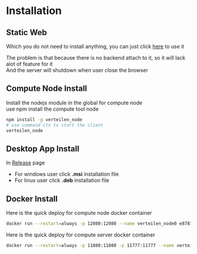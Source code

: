 # Installation

## Static Web

Which you do not need to install anything, you can just click [here](https://verteilen.github.io/.github/) to use it

The problem is that because there is no backend attach to it, so it will lack alot of feature for it <br />
And the server will shutdown when user close the browser

## Compute Node Install

Install the nodejs module in the global for compute node <br />
use npm install the compute tool node

```bash
npm install -g verteilen_node
# use command ctn to start the client
verteilen_node
```


## Desktop App Install

In [Release](https://github.com/Verteilen/Verteilen/releases) page

* For windows user click **.msi** installation file
* For linux user click **.deb** installation file

## Docker Install

Here is the quick deploy for compute node docker container

```bash
docker run --restart=always -p 12080:12080 --name verteilen_node0 e87870823/verteilen_node
```

Here is the quick deploy for compute server docker container

```bash
docker run --restart=always -p 11080:11080 -p 11777:11777 --name verteilen_server0 e87870823/verteilen_server
```